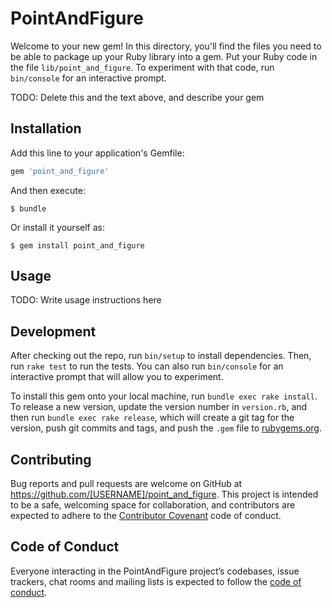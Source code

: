 # PointAndFigure

Welcome to your new gem! In this directory, you'll find the files you need to be able to package up your Ruby library into a gem. Put your Ruby code in the file `lib/point_and_figure`. To experiment with that code, run `bin/console` for an interactive prompt.

TODO: Delete this and the text above, and describe your gem

## Installation

Add this line to your application's Gemfile:

```ruby
gem 'point_and_figure'
```

And then execute:

    $ bundle

Or install it yourself as:

    $ gem install point_and_figure

## Usage

TODO: Write usage instructions here

## Development

After checking out the repo, run `bin/setup` to install dependencies. Then, run `rake test` to run the tests. You can also run `bin/console` for an interactive prompt that will allow you to experiment.

To install this gem onto your local machine, run `bundle exec rake install`. To release a new version, update the version number in `version.rb`, and then run `bundle exec rake release`, which will create a git tag for the version, push git commits and tags, and push the `.gem` file to [rubygems.org](https://rubygems.org).

## Contributing

Bug reports and pull requests are welcome on GitHub at https://github.com/[USERNAME]/point_and_figure. This project is intended to be a safe, welcoming space for collaboration, and contributors are expected to adhere to the [Contributor Covenant](http://contributor-covenant.org) code of conduct.

## Code of Conduct

Everyone interacting in the PointAndFigure project’s codebases, issue trackers, chat rooms and mailing lists is expected to follow the [code of conduct](https://github.com/[USERNAME]/point_and_figure/blob/master/CODE_OF_CONDUCT.md).
